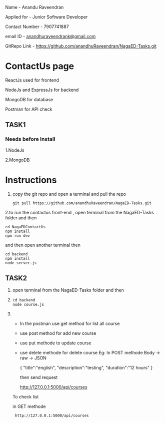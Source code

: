Name - Anandu Raveendran

Applied for - Junior Software Developer

Contact Number - 7907741887

email ID - anandhuraveendrank@gmail.com

GitRepo Link - https://github.com/anandhuRaveendran/NagaED-Tasks.git

# ContactUs page
ReactJs used for frontend

NodeJs and ExpressJs for backend

MongoDB for database

Postman for API check

## TASK1
### Needs before Install
1.NodeJs 

2.MongoDB

# Instructions
1. copy the git repo and open a terminal and pull the repo
   ```
   git pull https://github.com/anandhuRaveendran/NagaED-Tasks.git
   ```
2.to run the contactus front-end , open terminal from the NagaED-Tasks folder and then
   ```
   cd NagaEDContactUs
   npm install
   npm run dev
   ```
   
   and then open another terminal then
   ```
   cd backend
   npm install
   node server.js
   ```
## TASK2
1. open terminal from the NagaED-Tasks folder and then
2. ```
   cd backend
   node course.js
   ```
3. * In the postman use get method for list all course
   * use post method for add new course
   * use put methode to update course
   * use delete methode for delete course
     Eg:
     In POST methode
     Body -> raw -> JSON
     
     {
    "title":"english",
    "description":"testing",
    "duration":"12 hours"
      }
     
     then send request
   
     http://127.0.0.1:5000/api/courses
     
   To check list

   in GET methode

        http://127.0.0.1:5000/api/courses

